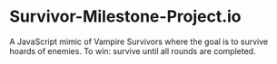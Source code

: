 # Survivor-Milestone-Project.io
A JavaScript mimic of Vampire Survivors where the goal is to survive hoards of enemies. To win: survive until all rounds are completed.
